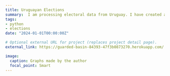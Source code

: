 ```yaml
---
title: Uruguayan Elections
summary:  I am processing electoral data from Uruguay. I have created a Heroku app so that you can get the results from your precinct in the last elections using your ID. I have also computed the differences for each precinct between the last two elections (see picture; The Precincts highlighted are the ones from my city, Las Piedras).
tags:
- python
- elections
date: "2024-01-01T00:00:00Z"

# Optional external URL for project (replaces project detail page).
external_link: https://guarded-basin-84393-47f3b0873270.herokuapp.com/

image: 
  caption: Graphs made by the author
  focal_point: Smart
---
```

